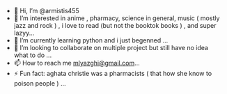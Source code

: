 - 👋 Hi, I’m @armistis455
- 👀 I’m interested in anime , pharmacy, science in general, music ( mostly jazz and rock ) , i love to read (but not the booktok books ) , and super lazyy...
- 🌱 I’m currently learning python and i just begenned ...
- 💞️ I’m looking to collaborate on multiple project but still have no idea what to do ...
- 📫 How to reach me  mlyazghi@gmail.com...
- ⚡ Fun fact: aghata christie was a pharmacists ( that how she know to poison people ) ...

<!---
armistis455/armistis455 is a ✨ special ✨ repository because its `README.md` (this file) appears on your GitHub profile.
You can click the Preview link to take a look at your changes.
--->
